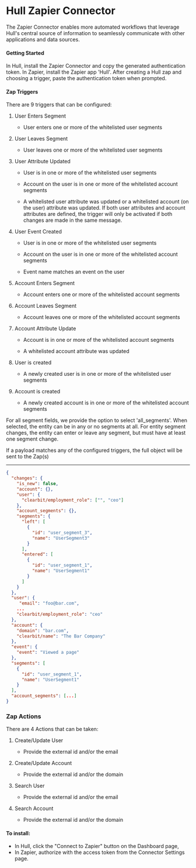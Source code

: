 # Hull Zapier Connector

The Zapier Connector enables more automated workflows that leverage Hull's central source of information to seamlessly 
communicate with other applications and data sources.

#### Getting Started
In Hull, install the Zapier Connector and copy the generated authentication token. In Zapier, 
install the Zapier app 'Hull'. After creating a Hull zap and choosing a trigger, paste the authentication
token when prompted.

#### Zap Triggers

There are 9 triggers that can be configured:

 1. User Enters Segment
    
    - User enters one or more of the whitelisted user segments

 2. User Leaves Segment
    
    - User leaves one or more of the whitelisted user segments
    
 3. User Attribute Updated
    
    - User is in one or more of the whitelisted user segments

    - Account on the user is in one or more of the whitelisted account segments
      
    - A whitelisted user attribute was updated or a whitelisted account (on the user) 
    attribute was updated. If both user attributes and account attributes are defined,
    the trigger will only be activated if both changes are made in the same message.
   
 4. User Event Created
     
    - User is in one or more of the whitelisted user segments
      
    - Account on the user is in one or more of the whitelisted account segments
      
    - Event name matches an event on the user

 5. Account Enters Segment
      
    - Account enters one or more of the whitelisted account segments
      
 6. Account Leaves Segment
    
    - Account leaves one or more of the whitelisted account segments

 7. Account Attribute Update
      
    - Account is in one or more of the whitelisted account segments
      
    - A whitelisted account attribute was updated

 8. User is created
      
    - A newly created user is in one or more of the whitelisted user segments

 9. Account is created
      
    - A newly created account is in one or more of the whitelisted account segments
      
For all segment fields, we provide the option to select 'all_segments'. When selected, the entity can be in any or no 
segments at all. For entity segment changes, the entity can enter or leave any segment, but must have at least one
segment change.

If a payload matches any of the configured triggers, the full object will be sent to the Zap(s)

----

```json
{
  "changes": {
    "is_new": false,
    "account": {},
    "user": {
      "clearbit/employment_role": ["", "ceo"]
    },
    "account_segments": {},
    "segments": {
      "left": [
        {
          "id": "user_segment_3",
          "name": "UserSegment3"
        }
      ],
      "entered": [
        {
          "id": "user_segment_1",
          "name": "UserSegment1"
        }
      ]
    }
  },
  "user": {
     "email": "foo@bar.com",
    ...
    "clearbit/employment_role": "ceo"
  },
  "account": {
    "domain": "bar.com",
    "clearbit/name": "The Bar Company"
  },
  "event": {
    "event": "Viewed a page"
  },
  "segments": [
    {
      "id": "user_segment_1",
      "name": "UserSegment1"
    }
  ],
  "account_segments": [...]
}
```

### Zap Actions

There are 4 Actions that can be taken:

1. Create/Update User
   
   - Provide the external id and/or the email

2. Create/Update Account
   
   - Provide the external id and/or the domain
   
3. Search User
   
   - Provide the external id and/or the email

4. Search Account
   
   - Provide the external id and/or the domain

####  To install:

- In Hull, click the "Connect to Zapier" button on the Dashboard page,
- In Zapier, authorize with the access token from the Connector Settings page.
